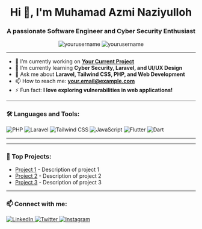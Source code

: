 
<h1 align="center">Hi 👋, I'm Muhamad Azmi Naziyulloh</h1>
<h3 align="center">A passionate Software Engineer and Cyber Security Enthusiast</h3>

<p align="center">
  <img src="https://komarev.com/ghpvc/?username=yourusername&label=Profile%20Views&color=brightgreen&style=flat" alt="yourusername" />
  <img src="https://img.shields.io/github/followers/yourusername?label=Followers&style=social" alt="yourusername" />
</p>

---

- 🔭 I’m currently working on **[Your Current Project](https://github.com/yourusername/projectname)**  
- 🌱 I’m currently learning **Cyber Security, Laravel, and UI/UX Design**  
- 💬 Ask me about **Laravel, Tailwind CSS, PHP, and Web Development**  
- 📫 How to reach me: **your.email@example.com**  
- ⚡ Fun fact: **I love exploring vulnerabilities in web applications!**

---

### 🛠️ Languages and Tools:
<p align="left">
  <img src="https://img.shields.io/badge/PHP-777BB4?style=for-the-badge&logo=php&logoColor=white" alt="PHP" />
  <img src="https://img.shields.io/badge/Laravel-FF2D20?style=for-the-badge&logo=laravel&logoColor=white" alt="Laravel" />
  <img src="https://img.shields.io/badge/TailwindCSS-06B6D4?style=for-the-badge&logo=tailwind-css&logoColor=white" alt="Tailwind CSS" />
  <img src="https://img.shields.io/badge/JavaScript-F7DF1E?style=for-the-badge&logo=javascript&logoColor=black" alt="JavaScript" />
  <img src="https://img.shields.io/badge/Flutter-02569B?style=for-the-badge&logo=flutter&logoColor=white" alt="Flutter" />
  <img src="https://img.shields.io/badge/Dart-0175C2?style=for-the-badge&logo=dart&logoColor=white" alt="Dart" />
  <!-- Add more languages/tools as needed -->
</p>

---



---

### 🚀 Top Projects:
- [Project 1](https://github.com/yourusername/project1) - Description of project 1  
- [Project 2](https://github.com/yourusername/project2) - Description of project 2  
- [Project 3](https://github.com/yourusername/project3) - Description of project 3

---

### 📫 Connect with me:
<p align="left">
  <a href="https://www.linkedin.com/in/yourusername/" target="blank">
    <img src="https://img.shields.io/badge/LinkedIn-0A66C2?style=for-the-badge&logo=linkedin&logoColor=white" alt="LinkedIn" />
  </a>
  <a href="https://twitter.com/yourusername" target="blank">
    <img src="https://img.shields.io/badge/Twitter-1DA1F2?style=for-the-badge&logo=twitter&logoColor=white" alt="Twitter" />
  </a>
  <a href="https://www.instagram.com/yourusername/" target="blank">
    <img src="https://img.shields.io/badge/Instagram-E4405F?style=for-the-badge&logo=instagram&logoColor=white" alt="Instagram" />
  </a>
</p>
